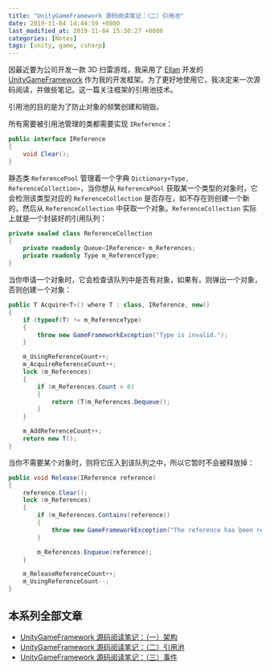 ```yaml
---
title: "UnityGameFramework 源码阅读笔记：（二）引用池"
date: 2019-11-04 14:44:59 +0800
last_modified_at: 2019-11-04 15:30:27 +0800
categories: [Notes]
tags: [unity, game, csharp]
---
```


因最近要为公司开发一款 3D 扫雷游戏，我采用了 [Ellan](https://github.com/EllanJiang) 开发的 [UnityGameFramework](https://gameframework.cn/) 作为我的开发框架。为了更好地使用它，我决定来一次源码阅读，并做些笔记。这一篇关注框架的引用池技术。

引用池的目的是为了防止对象的频繁创建和销毁。

所有需要被引用池管理的类都需要实现 `IReference`：

```c#
public interface IReference
{
    void Clear();
}
```

静态类 `ReferencePool` 管理着一个字典 `Dictionary<Type, ReferenceCollection>`，当你想从 `ReferencePool` 获取某一个类型的对象时，它会检测该类型对应的 `ReferenceCollection` 是否存在，如不存在则创建一个新的，然后从 `ReferenceCollection` 中获取一个对象。`ReferenceCollection` 实际上就是一个封装好的引用队列：

```c#
private sealed class ReferenceCollection
{
    private readonly Queue<IReference> m_References;
    private readonly Type m_ReferenceType;
}
```

当你申请一个对象时，它会检查该队列中是否有对象，如果有，则弹出一个对象，否则创建一个对象：

```c#
public T Acquire<T>() where T : class, IReference, new()
{
    if (typeof(T) != m_ReferenceType)
    {
        throw new GameFrameworkException("Type is invalid.");
    }

    m_UsingReferenceCount++;
    m_AcquireReferenceCount++;
    lock (m_References)
    {
        if (m_References.Count > 0)
        {
            return (T)m_References.Dequeue();
        }
    }

    m_AddReferenceCount++;
    return new T();
}
```

当你不需要某个对象时，则将它压入到该队列之中，所以它暂时不会被释放掉：

```c#
public void Release(IReference reference)
{
    reference.Clear();
    lock (m_References)
    {
        if (m_References.Contains(reference))
        {
            throw new GameFrameworkException("The reference has been released.");
        }

        m_References.Enqueue(reference);
    }

    m_ReleaseReferenceCount++;
    m_UsingReferenceCount--;
}
```

## 本系列全部文章

- [UnityGameFramework 源码阅读笔记：（一）架构](/2019/11/04/unitygameframework-yuan-ma-yue-du-bi-ji-yi-jia-gou.html)
- [UnityGameFramework 源码阅读笔记：（二）引用池](/2019/11/04/unitygameframework-yuan-ma-yue-du-bi-ji-er-yin-yong-chi.html)
- [UnityGameFramework 源码阅读笔记：（三）事件](/2019/11/04/unitygameframework-yuan-ma-yue-du-bi-ji-san-shi-jian.html)
 
